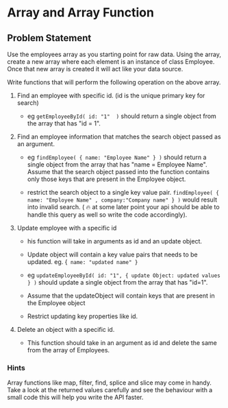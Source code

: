 # Array and Array Function

## Problem Statement

Use the employees array as you starting point for raw data.
Using the array, create a new array where each element is an instance of class Employee.
Once that new array is created it will act like your data source.

Write functions that will perform the following operation on the above array.

1. Find an employee with specific id. (id is the unique primary key for search)

    - eg `getEmployeeById( id: "1"  )` should return a single object from the array that has "id = 1".

2. Find an employee information that matches the search object passed as an argument.

    - eg `findEmployee( { name: "Employee Name" } )` should return a single object from the array that has "name = Employee Name". Assume that the search object passed into the function contains only those keys that are present in the Employee object.

    - restrict the search object to a single key value pair. `findEmployee( { name: "Employee Name" , company:"Company name" } )` would result into invalid search. ( 🔥 at some later point your api should be able to handle this query as well so write the code accordingly).

3. Update employee with a specific id

    - his function will take in arguments as id and an update object.
    - Update object will contain a key value pairs that needs to be updated. eg. {` name: "updated name" }`

    - eg `updateEmployeeById( id: "1", { update Object: updated values } )` should update a single object from the array that has "id=1".
    - Assume that the updateObject will contain keys that are present in the Employee object
    - Restrict updating key properties like id.

4. Delete an object with a specific id.
    - This function should take in an argument as id and delete the same from the array of Employees.

### Hints

Array functions like map, filter, find, splice and slice may come in handy.
Take a look at the returned values carefully and see the behaviour with a small code this will help you write the API faster.
